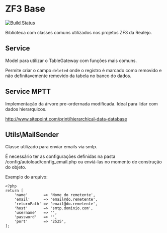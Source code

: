 ZF3 Base
========

[![Build Status](https://travis-ci.org/realejo/zf3-base.svg?branch=master)](https://travis-ci.org/realejo/zf3-base)

Biblioteca com classes comuns utilizados nos projetos ZF3 da Realejo.

Service
-------

Model para utilizar o TableGateway com funções mais comuns.

Permite criar o campo `deleted` onde o registro é marcado como removido e não definitavemente removido da tabela no banco do dados.


Service MPTT
------------
Implementação da árvore pre-ordernada modificada. Ideal para lidar com dados hierarquicos. 

http://www.sitepoint.com/print/hierarchical-data-database

Utils\MailSender
------------

Classe utilizado para enviar emails via smtp.

É necessário ter as configurações definidas na pasta /config/autoload/config_email.php ou enviá-las no momento de construção do objeto.

Exemplo do arquivo:
```
<?php
return [
    'name'       => 'Nome do remetente',
    'email'      => 'email@do.remetente',
    'returnPath' => 'email@do.remetente',
    'host'       => 'smtp.dominio.com',
    'username'   => '',
    'password'   => '',
    'port'       => '2525',
];
```


